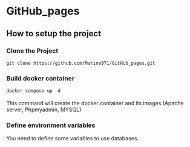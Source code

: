 # GitHub_pages

## How to setup the project

### Clone the Project
`git clone https://github.com/Marine971/GitHub_pages.git`

### Build docker container
`docker-compose up -d`  </br> </br>
This command will create the docker container and its images (Apache server, Phpmyadmin, MYSQL)

### Define environment variables

You need to define some variables to use databases. </br>